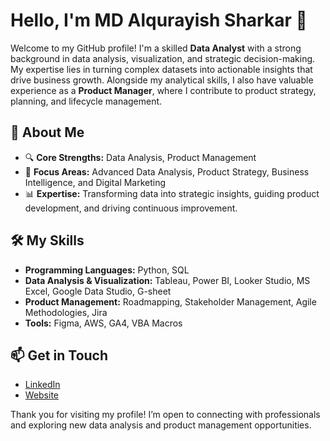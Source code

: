 # Hello, I'm MD Alqurayish Sharkar 👋

Welcome to my GitHub profile! I'm a skilled **Data Analyst** with a strong background in data analysis, visualization, and strategic decision-making. My expertise lies in turning complex datasets into actionable insights that drive business growth. Alongside my analytical skills, I also have valuable experience as a **Product Manager**, where I contribute to product strategy, planning, and lifecycle management.

## 🚀 About Me
- 🔍 **Core Strengths:** Data Analysis, Product Management
- 🎯 **Focus Areas:** Advanced Data Analysis, Product Strategy, Business Intelligence, and Digital Marketing
- 📊 **Expertise:** Transforming data into strategic insights, guiding product development, and driving continuous improvement.

## 🛠️ My Skills
- **Programming Languages:** Python, SQL
- **Data Analysis & Visualization:** Tableau, Power BI, Looker Studio, MS Excel, Google Data Studio, G-sheet
- **Product Management:** Roadmapping, Stakeholder Management, Agile Methodologies, Jira
- **Tools:** Figma, AWS, GA4, VBA Macros

## 📫 Get in Touch
- [LinkedIn](https://linkedin.com/in/alqurayishsharkar)
- [Website](https://www.d-sai.com/)

Thank you for visiting my profile! I’m open to connecting with professionals and exploring new data analysis and product management opportunities.
